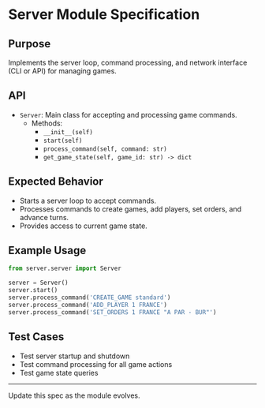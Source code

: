 # Server Module Specification

## Purpose
Implements the server loop, command processing, and network interface (CLI or API) for managing games.

## API
- `Server`: Main class for accepting and processing game commands.
  - Methods:
    - `__init__(self)`
    - `start(self)`
    - `process_command(self, command: str)`
    - `get_game_state(self, game_id: str) -> dict`

## Expected Behavior
- Starts a server loop to accept commands.
- Processes commands to create games, add players, set orders, and advance turns.
- Provides access to current game state.

## Example Usage
```python
from server.server import Server

server = Server()
server.start()
server.process_command('CREATE_GAME standard')
server.process_command('ADD_PLAYER 1 FRANCE')
server.process_command('SET_ORDERS 1 FRANCE "A PAR - BUR"')
```

## Test Cases
- Test server startup and shutdown
- Test command processing for all game actions
- Test game state queries

---

Update this spec as the module evolves.
